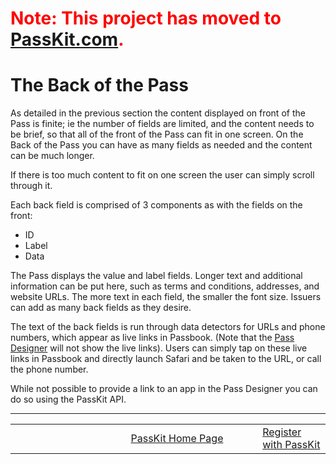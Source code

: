 # <font color='#ff0000'>Note: This project has moved to <a href='https://passkit.com/documentation/'>PassKit.com</a>.</font> #

# The Back of the Pass #

As detailed in the previous section the content displayed on front of the Pass is finite; ie the number of fields are limited, and the content needs to be brief, so that all of the front of the Pass can fit in one screen. On the Back of the Pass you can have as many fields as needed and the content can be much longer.

If there is too much content to fit on one screen the user can simply scroll through it.

Each back field is comprised of 3 components as with the fields on the front:
  * ID
  * Label
  * Data

The Pass displays the value and label fields. Longer text and additional information can be put here, such as terms and conditions, addresses, and website URLs.  The more text in each field, the smaller the font size.  Issuers can add as many back fields as they desire.

The text of the back fields is run through data detectors for URLs and phone numbers, which appear as live links in Passbook. (Note that the [Pass Designer](https://create.passkit.com) will not show the live links). Users can simply tap on these live links in Passbook and directly launch Safari and be taken to the URL, or call the phone number.

While not possible to provide a link to an app in the Pass Designer you can do so using the PassKit API.


---


<table border='0'>
<blockquote><tr>
<blockquote><td width='361'></td>
<td width='353'><a href='http://PassKit.com/'>PassKit Home Page</a></td>
<td width='128'><a href='https://create.passkit.com'>Register with PassKit</a></td>
</blockquote></tr>
</table>